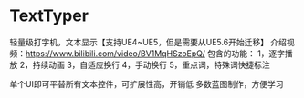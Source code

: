 # TextTyper
轻量级打字机，文本显示【支持UE4~UE5，但是需要从UE5.6开始迁移】
介绍视频：https://www.bilibili.com/video/BV1MqHSzoEpQ/
包含的功能：
1，逐字播放
2，持续动画
3，自适应换行
4，手动换行
5，重点词，特殊词快捷标注

单个UI即可平替所有文本控件，可扩展性高，开销低
多数蓝图制作，方便学习
